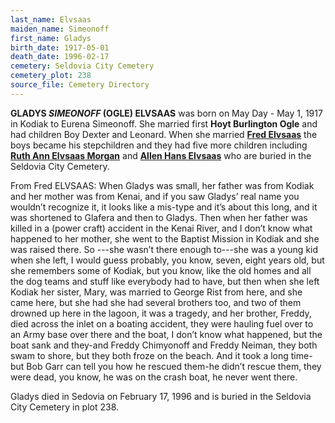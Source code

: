 ```yaml
---
last_name: Elvsaas
maiden_name: Simeonoff
first_name: Gladys
birth_date: 1917-05-01
death_date: 1996-02-17
cemetery: Seldovia City Cemetery
cemetery_plot: 238
source_file: Cemetery Directory
---
```

**GLADYS *SIMEONOFF* (OGLE) ELVSAAS** was born on May Day - May 1, 1917 in Kodiak to Eurena Simeonoff. She married first **Hoyt Burlington Ogle** and had children Boy Dexter and Leonard. When she married [**Fred Elvsaas**](./Elvsaas_Fred_Hans.md) the boys became his stepchildren and they had five more children including [**Ruth Ann Elvsaas Morgan**](./Morgan_Ruth_Ann_Elvsass.md) and [**Allen Hans Elvsaas**](./Elvsaas_Allen_Hans.md) who are buried in the Seldovia City Cemetery.

From Fred ELVSAAS: When Gladys was small, her father was from Kodiak and her mother was from Kenai, and if you saw Gladys’ real name you wouldn’t recognize it, it looks like a mis-type and it’s about this long, and it was shortened to Glafera and then to Gladys. Then when her father was killed in a (power craft) accident in the Kenai River, and I don’t know what happened to her mother, she went to the Baptist Mission in Kodiak and she was raised there. So ---she wasn’t there enough to---she was a young kid when she left, I would guess probably, you know, seven, eight years old, but she remembers some of Kodiak, but you know, like the old homes and all the dog teams and stuff like everybody had to have, but then when she left Kodiak her sister, Mary, was married to George Rist from here, and she came here, but she had she had several brothers too, and two of them drowned up here in the lagoon, it was a tragedy, and her brother, Freddy, died across the inlet on a boating accident, they were hauling fuel over to an Army base over there and the boat, I don’t know what happened, but the boat  sank and they-and Freddy Chimyonoff and Freddy Neiman, they both swam to shore, but they both froze on the beach. And it took a long time-but Bob Garr can tell you how he rescued them-he didn’t rescue them, they were dead, you know, he was on the crash boat, he never went there. 

Gladys died in Sedovia on February 17, 1996 and is buried in the Seldovia City Cemetery in plot 238.  



